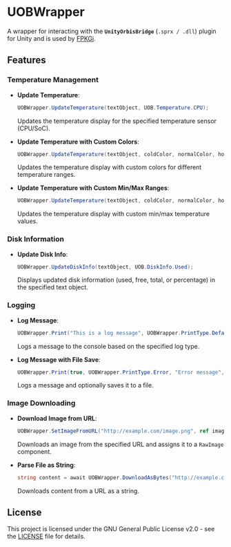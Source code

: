 # UOBWrapper 

A wrapper for interacting with the **`UnityOrbisBridge`** (`.sprx / .dll`) plugin for Unity and is used by [FPKGi](https://www.github.com/ItsJokerZz/FPKGi). 

## Features

### Temperature Management
- **Update Temperature**:
  ```csharp
  UOBWrapper.UpdateTemperature(textObject, UOB.Temperature.CPU);
  ```
  Updates the temperature display for the specified temperature sensor (CPU/SoC).

- **Update Temperature with Custom Colors**:
  ```csharp
  UOBWrapper.UpdateTemperature(textObject, coldColor, normalColor, hotColor, UOB.Temperature.CPU);
  ```
  Updates the temperature display with custom colors for different temperature ranges.

- **Update Temperature with Custom Min/Max Ranges**:
  ```csharp
  UOBWrapper.UpdateTemperature(textObject, coldColor, normalColor, hotColor, UOB.Temperature.CPU, 50f, 85f);
  ```
  Updates the temperature display with custom min/max temperature values.

### Disk Information
- **Update Disk Info**:
  ```csharp
  UOBWrapper.UpdateDiskInfo(textObject, UOB.DiskInfo.Used);
  ```
  Displays updated disk information (used, free, total, or percentage) in the specified text object.

### Logging
- **Log Message**:
  ```csharp
  UOBWrapper.Print("This is a log message", UOBWrapper.PrintType.Default);
  ```
  Logs a message to the console based on the specified log type.

- **Log Message with File Save**:
  ```csharp
  UOBWrapper.Print(true, UOBWrapper.PrintType.Error, "Error message", "/path/to/log.txt");
  ```
  Logs a message and optionally saves it to a file.

### Image Downloading
- **Download Image from URL**:
  ```csharp
  UOBWrapper.SetImageFromURL("http://example.com/image.png", ref image);
  ```
  Downloads an image from the specified URL and assigns it to a `RawImage` component.

- **Parse File as String**:
  ```csharp
  string content = await UOBWrapper.DownloadAsBytes("http://example.com/file.txt");
  ```
  Downloads content from a URL as a string.

## License
This project is licensed under the GNU General Public License v2.0 - see the [LICENSE](../../LICENSE) file for details.
